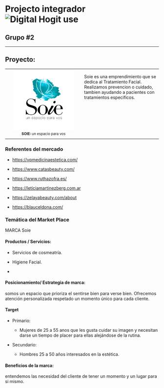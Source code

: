 # Projecto integrador ![Digital Hogit use](https://badgen.net/badge/icon/DigitalHouse?icon=terminal&color=red&label)
## Grupo #2
---
## Proyecto:
<div align="center">
    <table>
        <tr>
            <td style="max-width:210px" width=50%>
                <div align="center" >
                    <img src="media\images\Logo\logoSOIEredes.jpg" style="max-width:200px" width=100%>
                    <br>
                    <sup>
                        <strong>SOIE: </strong>un espacio para vos
                    </sup>
                    </br>        
                </div>
            </td>
            <td style="display:flex;justify-items:start;
            align-items:start">
                <p>
                Soie es una emprendimiento que se dedica al 
                Tratamiento Facial.  
                Realizamos prevencion o cuidado, tambien ayudando a pacientes con tratamientos especificos.
                </p>    
            </td>          
        </tr>
    </table>
</div>

### Referentes del mercado

* https://vpmedicinaestetica.com/

    
* https://www.catasbeauty.com/


* https://www.ruthazofra.es/


* https://leticiamartinezberg.com.ar


* https://zelayabeauty.com/about


* https://blauceldona.com/



### Temática del Market Place

MARCA Soie

#### Productos / Servicios:

* Servicios de cosmeatría.

* Higiene Facial.

* 

#### Posicionamiento/ Estrategia de marca:

somos un espacio que prioriza el sentirse bien para verse bien. Ofrecemos atención personalizada respetado un momento único para cada cliente.

#### Target

* Primario:
  * Mujeres de 25 a 55 anos que les gusta cuidar su imagen y necesitan darse un tiempo de placer para ellas alejándose de la rutina.

* Secundario:
  * Hombres 25 a 50 años interesados en la estética.

#### Beneficios de la marca:

  entendemos las necesidad del cliente de tener un momento y un lugar para si mismo.

